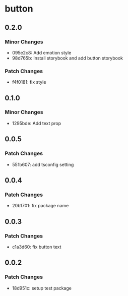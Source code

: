 # button

## 0.2.0

### Minor Changes

- 095e2c8: Add emotion style
- 98d765b: Install storybook and add button storybook

### Patch Changes

- f4f0181: fix style

## 0.1.0

### Minor Changes

- 1295bde: Add text prop

## 0.0.5

### Patch Changes

- 551b607: add tsconfig setting

## 0.0.4

### Patch Changes

- 20b1701: fix package name

## 0.0.3

### Patch Changes

- c1a3d60: fix button text

## 0.0.2

### Patch Changes

- 18d951c: setup test package
